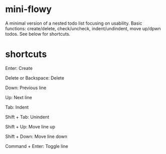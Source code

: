 # mini-flowy
A minimal version of a nested todo list focusing on usability. Basic functions: create/delete, check/uncheck, indent/undindent, move up/dpwn todos. See below for shortcuts.

# shortcuts

Enter: Create

Delete or Backspace: Delete

Down: Previous line

Up: Next line

Tab: Indent

Shift + Tab: Unindent

Shift + Up: Move line up

Shift + Down: Move line down

Command + Enter: Toggle line
